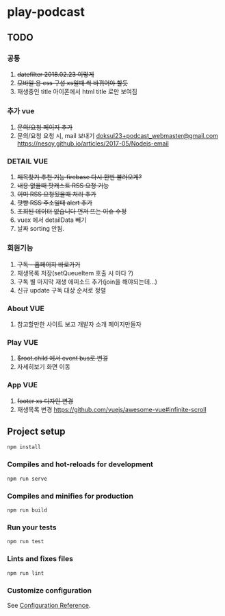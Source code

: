 # play-podcast

## TODO

### 공통

1. ~~datefilter 2018.02.23 이렇게~~
2. ~~모바일 용 css 구성 xs일때 싹 바뀌어야 할듯~~
3. 재생중인 title 아이폰에서 html title 로만 보여짐

### 추가 vue

1. ~~문의/요청 페이지 추가~~
1. 문의/요청 요청 시, mail 보내기 doksul23+podcast_webmaster@gmail.com
   https://nesoy.github.io/articles/2017-05/Nodejs-email

### DETAIL VUE

1. ~~제목찾기 추천 기능 firebase 다시 한번 불러오게?~~
1. ~~내용 없을때 팟캐스트 RSS 요청 기능~~
1. ~~이미 RSS 요청됬을때 처리 추가~~
1. ~~팟빵 RSS 주소일때 alert 추가~~
1. ~~조회된 데이터 없습니다 먼저 뜨는 이슈 수정~~
1. vuex 에서 detailData 빼기
1. 날짜 sorting 안됨.

### 회원기능

1. ~~구독 - 홈페이지 바로가기~~
1. 재생목록 저장(setQueueItem 호출 시 마다 ?)
1. 구독 별 마지막 재생 에피소드 추가(join을 해야되는데...)
1. 신규 update 구독 대상 순서로 정렬

### About VUE

1. 참고할만한 사이트 보고 개발자 소개 페이지만들자

### Play VUE

1. ~~\$root.child 에서 event bus로 변경~~
1. 자세히보기 화면 이동

### App VUE

1. ~~footer xs 디자인 변경~~
1. 재생목록 변경 https://github.com/vuejs/awesome-vue#infinite-scroll

## Project setup

```npm
npm install
```

### Compiles and hot-reloads for development

```npm
npm run serve
```

### Compiles and minifies for production

```npm
npm run build
```

### Run your tests

```npm
npm run test
```

### Lints and fixes files

```npm
npm run lint
```

### Customize configuration

See [Configuration Reference](https://cli.vuejs.org/config/).
